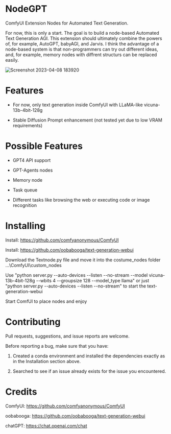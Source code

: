 # NodeGPT
ComfyUI Extension Nodes for Automated Text Generation.

For now, this is only a start. The goal is to build a node-based Automated Text Generation AGI. This extension should ultimately combine the powers of, for example, AutoGPT, babyAGI, and Jarvis. I think the advantage of a node-based system is that non-programmers can try out different ideas, and, for example, memory nodes with diffrent structurs can be replaced easily.

![Screenshot 2023-04-08 183920](https://user-images.githubusercontent.com/66518617/230733165-7c7d71bc-9141-4a86-9d22-94c2885f6208.png)

# Features
- For now, only text generation inside ComfyUI with LLaMA-like vicuna-13b-4bit-128g

- Stable Diffusion Prompt enhancement (not tested yet due to low VRAM requirements)

# Possible Features
- GPT4 API support

- GPT-Agents nodes

- Memory node

- Task queue

- Different tasks like browsing the web or executing code or image recognition

# Installing
Install: https://github.com/comfyanonymous/ComfyUI

Install: https://github.com/oobabooga/text-generation-webui

Download the Textnode.py file and move it into the costume_nodes folder ...\ComfyUI\custom_nodes

Use "python server.py --auto-devices --listen --no-stream --model vicuna-13b-4bit-128g --wbits 4 --groupsize 128 --model_type llama" or just "python server.py --auto-devices --listen --no-stream" to start the text-generation-webui

Start ComfUI to place nodes and enjoy

# Contributing
Pull requests, suggestions, and issue reports are welcome.

Before reporting a bug, make sure that you have:

1. Created a conda environment and installed the dependencies exactly as in the Installation section above.

2. Searched to see if an issue already exists for the issue you encountered.

# Credits
ComfyUI: https://github.com/comfyanonymous/ComfyUI

oobabooga: https://github.com/oobabooga/text-generation-webui

chatGPT: https://chat.openai.com/chat
